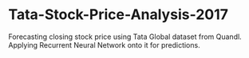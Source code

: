 # Tata-Stock-Price-Analysis-2017
Forecasting closing stock price using Tata Global dataset from Quandl. Applying Recurrent Neural Network onto it for predictions.
